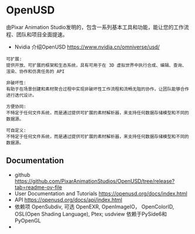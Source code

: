 # OpenUSD
由Pixar Animation Studio发明的，包含一系列基本工具和功能，能让您的工作流程、团队和项目全面提速。
- Nvidia 介绍OpenUSD https://www.nvidia.cn/omniverse/usd/

```
可扩展:
提供开放、可扩展的框架和生态系统，具有可用于在 3D 虚拟世界中执行合成、编辑、查询、渲染、协作和仿真任务的 API

非破坏性:
有助于在场景创建和素材聚合过程中实现非破坏性工作流程和流畅无阻的协作，让团队能够合作进行迭代设计。

方便协同:
不特定于任何文件系统，而是通过提供可扩展的素材解析器，来支持任何数据存储模型和不同的数据源。

可自定义:
不特定于任何文件系统，而是通过提供可扩展的素材解析器，来支持任何数据存储模型和不同的数据源。
```

## Documentation
- github https://github.com/PixarAnimationStudios/OpenUSD/tree/release?tab=readme-ov-file
- User Documentation and Tutorials https://openusd.org/docs/index.html
- API https://openusd.org/docs/api/index.html
- 依赖项 OpenSubdiv, 可选 OpenEXR, OpenImageIO， OpenColorID, OSL(Open Shading Language), Ptex; usdview 依赖于PySide6和PyOpenGL
- 

